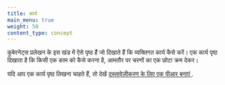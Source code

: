 ```yaml
---
title: कार्य
main_menu: true
weight: 50
content_type: concept
---
```


<!-- overview -->

कुबेरनेट्स प्रलेखन के इस खंड में ऐसे पृष्ठ हैं जो दिखाते हैं कि व्यक्तिगत कार्य कैसे करें। एक कार्य पृष्ठ दिखाता है कि किसी एक काम को कैसे करना है, आमतौर पर चरणों का एक छोटा क्रम देकर।

यदि आप एक कार्य पृष्ठ लिखना चाहते हैं, तो देखें
[दस्तावेज़ीकरण के लिए एक पीआर बनाएं ](/docs/contribute/new-content/open-a-pr/).
